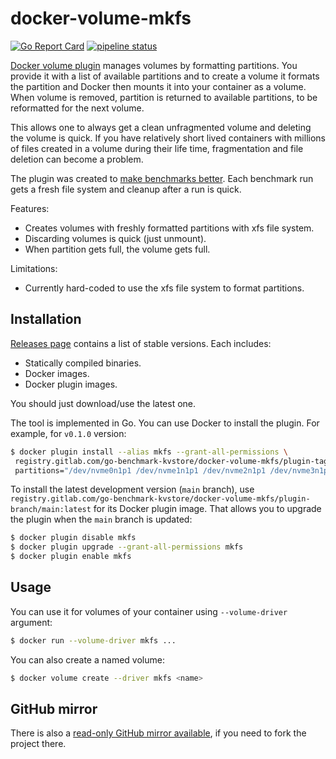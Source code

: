 # docker-volume-mkfs

[![Go Report Card](https://goreportcard.com/badge/gitlab.com/go-benchmark-kvstore/docker-volume-mkfs)](https://goreportcard.com/report/gitlab.com/go-benchmark-kvstore/docker-volume-mkfs)
[![pipeline status](https://gitlab.com/go-benchmark-kvstore/docker-volume-mkfs/badges/main/pipeline.svg?ignore_skipped=true)](https://gitlab.com/go-benchmark-kvstore/docker-volume-mkfs/-/pipelines)

[Docker volume plugin](https://docs.docker.com/engine/extend/legacy_plugins/) manages volumes by formatting partitions.
You provide it with a list of available partitions and to create a volume it formats the partition and Docker then mounts it
into your container as a volume. When volume is removed, partition is returned to available partitions, to be reformatted
for the next volume.

This allows one to always get a clean unfragmented volume and deleting the volume is quick. If
you have relatively short lived containers with millions of files created in a volume during their life time,
fragmentation and file deletion can become a problem.

The plugin was created to [make benchmarks better](https://gitlab.com/go-benchmark-kvstore/go-benchmark-kvstore).
Each benchmark run gets a fresh file system and cleanup after a run is quick.

Features:

- Creates volumes with freshly formatted partitions with xfs file system.
- Discarding volumes is quick (just unmount).
- When partition gets full, the volume gets full.

Limitations:

- Currently hard-coded to use the xfs file system to format partitions.

## Installation

[Releases page](https://gitlab.com/go-benchmark-kvstore/docker-volume-mkfs/-/releases)
contains a list of stable versions. Each includes:

- Statically compiled binaries.
- Docker images.
- Docker plugin images.

You should just download/use the latest one.

The tool is implemented in Go. You can use Docker to install the plugin. For example, for `v0.1.0` version:

```sh
$ docker plugin install --alias mkfs --grant-all-permissions \
 registry.gitlab.com/go-benchmark-kvstore/docker-volume-mkfs/plugin-tag/v0-1-0:latest \
 partitions="/dev/nvme0n1p1 /dev/nvme1n1p1 /dev/nvme2n1p1 /dev/nvme3n1p1"
```

To install the latest development version (`main` branch), use `registry.gitlab.com/go-benchmark-kvstore/docker-volume-mkfs/plugin-branch/main:latest`
for its Docker plugin image. That allows you to upgrade the plugin when the `main` branch is updated:

```sh
$ docker plugin disable mkfs
$ docker plugin upgrade --grant-all-permissions mkfs
$ docker plugin enable mkfs
```

## Usage

You can use it for volumes of your container using `--volume-driver` argument:

```sh
$ docker run --volume-driver mkfs ...
```

You can also create a named volume:

```sh
$ docker volume create --driver mkfs <name>
```

## GitHub mirror

There is also a [read-only GitHub mirror available](https://github.com/go-benchmark-kvstore/docker-volume-mkfs),
if you need to fork the project there.
